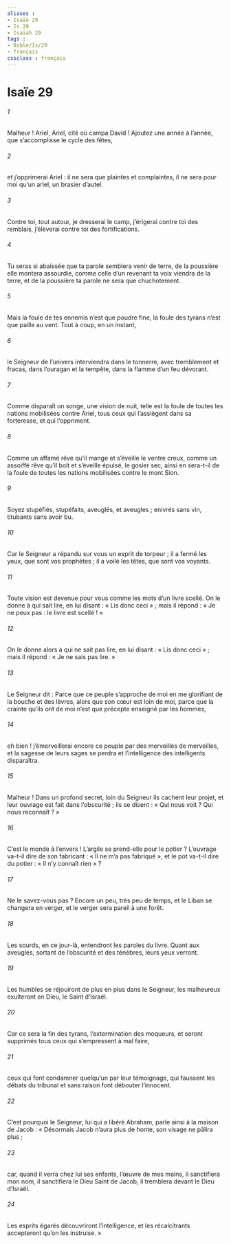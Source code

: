 ```yaml
---
aliases : 
- Isaïe 29
- Is 29
- Isaiah 29
tags : 
- Bible/Is/29
- français
cssclass : français
---
```


# Isaïe 29

###### 1
Malheur ! Ariel, Ariel,
cité où campa David !
Ajoutez une année à l’année,
que s’accomplisse le cycle des fêtes,
###### 2
et j’opprimerai Ariel :
il ne sera que plaintes et complaintes,
il ne sera pour moi qu’un ariel, un brasier d’autel.
###### 3
Contre toi, tout autour, je dresserai le camp,
j’érigerai contre toi des remblais,
j’élèverai contre toi des fortifications.
###### 4
Tu seras si abaissée que ta parole semblera venir de terre,
de la poussière elle montera assourdie,
comme celle d’un revenant ta voix viendra de la terre,
et de la poussière ta parole ne sera que chuchotement.
###### 5
Mais la foule de tes ennemis n’est que poudre fine,
la foule des tyrans n’est que paille au vent.
Tout à coup, en un instant,
###### 6
le Seigneur de l’univers interviendra
dans le tonnerre, avec tremblement et fracas,
dans l’ouragan et la tempête,
dans la flamme d’un feu dévorant.
###### 7
Comme disparaît un songe, une vision de nuit,
telle est la foule de toutes les nations
mobilisées contre Ariel,
tous ceux qui l’assiègent dans sa forteresse,
et qui l’oppriment.
###### 8
Comme un affamé rêve qu’il mange
et s’éveille le ventre creux,
comme un assoiffé rêve qu’il boit
et s’éveille épuisé, le gosier sec,
ainsi en sera-t-il de la foule de toutes les nations
mobilisées contre le mont Sion.
###### 9
Soyez stupéfiés, stupéfaits,
aveuglés, et aveugles ;
enivrés sans vin,
titubants sans avoir bu.
###### 10
Car le Seigneur a répandu sur vous
un esprit de torpeur ;
il a fermé les yeux, que sont vos prophètes ;
il a voilé les têtes, que sont vos voyants.
###### 11
Toute vision est devenue pour vous
comme les mots d’un livre scellé.
On le donne à qui sait lire,
en lui disant : « Lis donc ceci » ;
mais il répond : « Je ne peux pas : le livre est scellé ! »
###### 12
On le donne alors à qui ne sait pas lire,
en lui disant : « Lis donc ceci » ;
mais il répond : « Je ne sais pas lire. »
###### 13
Le Seigneur dit :
Parce que ce peuple s’approche de moi
en me glorifiant de la bouche et des lèvres,
alors que son cœur est loin de moi,
parce que la crainte qu’ils ont de moi
n’est que précepte enseigné par les hommes,
###### 14
eh bien ! j’émerveillerai encore ce peuple
par des merveilles de merveilles,
et la sagesse de leurs sages se perdra
et l’intelligence des intelligents disparaîtra.
###### 15
Malheur ! Dans un profond secret, loin du Seigneur
ils cachent leur projet,
et leur ouvrage est fait dans l’obscurité ;
ils se disent : « Qui nous voit ? Qui nous reconnaît ? »
###### 16
C’est le monde à l’envers !
L’argile se prend-elle pour le potier ?
L’ouvrage va-t-il dire de son fabricant :
« Il ne m’a pas fabriqué »,
et le pot va-t-il dire du potier :
« Il n’y connaît rien » ?
###### 17
Ne le savez-vous pas ?
Encore un peu, très peu de temps,
et le Liban se changera en verger,
et le verger sera pareil à une forêt.
###### 18
Les sourds, en ce jour-là,
entendront les paroles du livre.
Quant aux aveugles, sortant de l’obscurité et des ténèbres,
leurs yeux verront.
###### 19
Les humbles se réjouiront de plus en plus
dans le Seigneur,
les malheureux exulteront
en Dieu, le Saint d’Israël.
###### 20
Car ce sera la fin des tyrans,
l’extermination des moqueurs,
et seront supprimés tous ceux qui s’empressent à mal faire,
###### 21
ceux qui font condamner quelqu’un par leur témoignage,
qui faussent les débats du tribunal
et sans raison font débouter l’innocent.
###### 22
C’est pourquoi le Seigneur, lui qui a libéré Abraham,
parle ainsi à la maison de Jacob :
« Désormais Jacob n’aura plus de honte,
son visage ne pâlira plus ;
###### 23
car, quand il verra chez lui ses enfants,
l’œuvre de mes mains,
il sanctifiera mon nom,
il sanctifiera le Dieu Saint de Jacob,
il tremblera devant le Dieu d’Israël.
###### 24
Les esprits égarés découvriront l’intelligence,
et les récalcitrants accepteront qu’on les instruise. »
